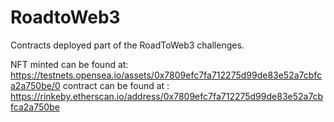# RoadtoWeb3
Contracts deployed part of the RoadToWeb3 challenges.

NFT minted can be found at: https://testnets.opensea.io/assets/0x7809efc7fa712275d99de83e52a7cbfca2a750be/0
contract can be found at : https://rinkeby.etherscan.io/address/0x7809efc7fa712275d99de83e52a7cbfca2a750be
